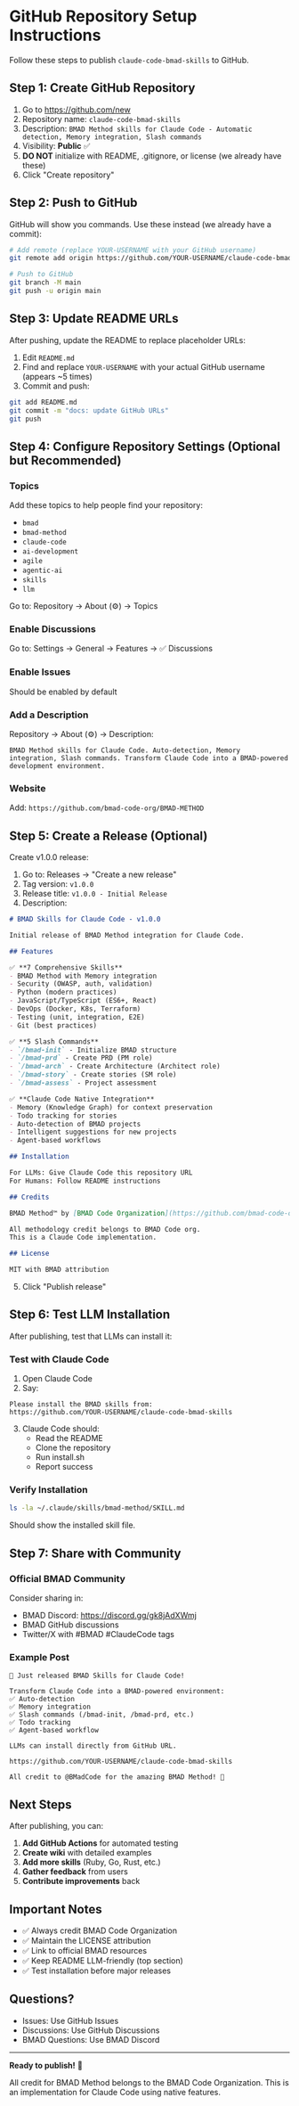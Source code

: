 # GitHub Repository Setup Instructions

Follow these steps to publish `claude-code-bmad-skills` to GitHub.

## Step 1: Create GitHub Repository

1. Go to https://github.com/new
2. Repository name: `claude-code-bmad-skills`
3. Description: `BMAD Method skills for Claude Code - Automatic detection, Memory integration, Slash commands`
4. Visibility: **Public** ✅
5. **DO NOT** initialize with README, .gitignore, or license (we already have these)
6. Click "Create repository"

## Step 2: Push to GitHub

GitHub will show you commands. Use these instead (we already have a commit):

```bash
# Add remote (replace YOUR-USERNAME with your GitHub username)
git remote add origin https://github.com/YOUR-USERNAME/claude-code-bmad-skills.git

# Push to GitHub
git branch -M main
git push -u origin main
```

## Step 3: Update README URLs

After pushing, update the README to replace placeholder URLs:

1. Edit `README.md`
2. Find and replace `YOUR-USERNAME` with your actual GitHub username (appears ~5 times)
3. Commit and push:

```bash
git add README.md
git commit -m "docs: update GitHub URLs"
git push
```

## Step 4: Configure Repository Settings (Optional but Recommended)

### Topics
Add these topics to help people find your repository:
- `bmad`
- `bmad-method`
- `claude-code`
- `ai-development`
- `agile`
- `agentic-ai`
- `skills`
- `llm`

Go to: Repository → About (⚙️) → Topics

### Enable Discussions
Go to: Settings → General → Features → ✅ Discussions

### Enable Issues
Should be enabled by default

### Add a Description
Repository → About (⚙️) → Description:
```
BMAD Method skills for Claude Code. Auto-detection, Memory integration, Slash commands. Transform Claude Code into a BMAD-powered development environment.
```

### Website
Add: `https://github.com/bmad-code-org/BMAD-METHOD`

## Step 5: Create a Release (Optional)

Create v1.0.0 release:

1. Go to: Releases → "Create a new release"
2. Tag version: `v1.0.0`
3. Release title: `v1.0.0 - Initial Release`
4. Description:

```markdown
# BMAD Skills for Claude Code - v1.0.0

Initial release of BMAD Method integration for Claude Code.

## Features

✅ **7 Comprehensive Skills**
- BMAD Method with Memory integration
- Security (OWASP, auth, validation)
- Python (modern practices)
- JavaScript/TypeScript (ES6+, React)
- DevOps (Docker, K8s, Terraform)
- Testing (unit, integration, E2E)
- Git (best practices)

✅ **5 Slash Commands**
- `/bmad-init` - Initialize BMAD structure
- `/bmad-prd` - Create PRD (PM role)
- `/bmad-arch` - Create Architecture (Architect role)
- `/bmad-story` - Create stories (SM role)
- `/bmad-assess` - Project assessment

✅ **Claude Code Native Integration**
- Memory (Knowledge Graph) for context preservation
- Todo tracking for stories
- Auto-detection of BMAD projects
- Intelligent suggestions for new projects
- Agent-based workflows

## Installation

For LLMs: Give Claude Code this repository URL
For Humans: Follow README instructions

## Credits

BMAD Method™ by [BMAD Code Organization](https://github.com/bmad-code-org/BMAD-METHOD)

All methodology credit belongs to BMAD Code org.
This is a Claude Code implementation.

## License

MIT with BMAD attribution
```

5. Click "Publish release"

## Step 6: Test LLM Installation

After publishing, test that LLMs can install it:

### Test with Claude Code

1. Open Claude Code
2. Say:
```
Please install the BMAD skills from:
https://github.com/YOUR-USERNAME/claude-code-bmad-skills
```

3. Claude Code should:
   - Read the README
   - Clone the repository
   - Run install.sh
   - Report success

### Verify Installation

```bash
ls -la ~/.claude/skills/bmad-method/SKILL.md
```

Should show the installed skill file.

## Step 7: Share with Community

### Official BMAD Community

Consider sharing in:
- BMAD Discord: https://discord.gg/gk8jAdXWmj
- BMAD GitHub discussions
- Twitter/X with #BMAD #ClaudeCode tags

### Example Post

```
🚀 Just released BMAD Skills for Claude Code!

Transform Claude Code into a BMAD-powered environment:
✅ Auto-detection
✅ Memory integration
✅ Slash commands (/bmad-init, /bmad-prd, etc.)
✅ Todo tracking
✅ Agent-based workflow

LLMs can install directly from GitHub URL.

https://github.com/YOUR-USERNAME/claude-code-bmad-skills

All credit to @BMadCode for the amazing BMAD Method! 🙏
```

## Next Steps

After publishing, you can:

1. **Add GitHub Actions** for automated testing
2. **Create wiki** with detailed examples
3. **Add more skills** (Ruby, Go, Rust, etc.)
4. **Gather feedback** from users
5. **Contribute improvements** back

## Important Notes

- ✅ Always credit BMAD Code Organization
- ✅ Maintain the LICENSE attribution
- ✅ Link to official BMAD resources
- ✅ Keep README LLM-friendly (top section)
- ✅ Test installation before major releases

## Questions?

- Issues: Use GitHub Issues
- Discussions: Use GitHub Discussions
- BMAD Questions: Use BMAD Discord

---

**Ready to publish!** 🎉

All credit for BMAD Method belongs to the BMAD Code Organization.
This is an implementation for Claude Code using native features.
